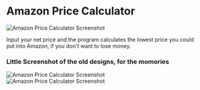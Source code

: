 # Amazon Price Calculator

![Amazon Price Calculator Screenshot](https://i.imgur.com/2XPTHbj.png)

Input your net price and the program calculates the lowest price you could put into Amazon, if you don't want to lose money.


### Little Screenshot of the old designs, for the momories
![Amazon Price Calculator Screenshot](https://i.imgur.com/u5wbtew.png)
![Amazon Price Calculator Screenshot](https://i.imgur.com/PbBGCLe.png)
